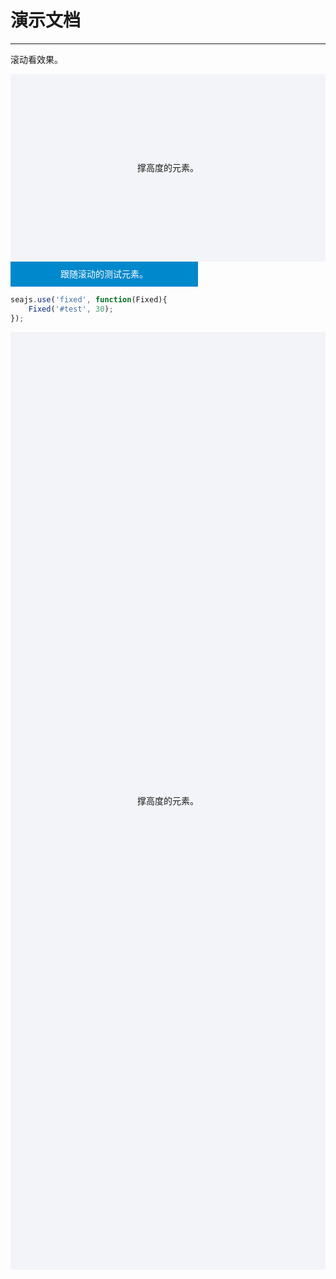 # 演示文档

---

滚动看效果。

<style>
.help {
    height: 300px;
    background-color: #f3f4f9;
    text-align: center;
    line-height: 300px;
}
#test {
    background: #08c;
    color: #fff;
    width: 300px;
    height: 40px;
    line-height: 40px;
    z-index: 1;
    text-align: center;    
}
</style>

<div class="help">撑高度的元素。</div>

<div id="test">跟随滚动的测试元素。</div>


````javascript
seajs.use('fixed', function(Fixed){
    Fixed('#test', 30);
});
````
    
<div class="help" style="height: 1500px; line-height: 1500px;">撑高度的元素。</div>
